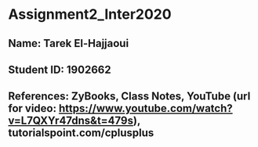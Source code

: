 # Assignment2_Inter2020

## Name: Tarek El-Hajjaoui
## Student ID: 1902662
## References: ZyBooks, Class Notes, YouTube (url for video: https://www.youtube.com/watch?v=L7QXYr47dns&t=479s), tutorialspoint.com/cplusplus